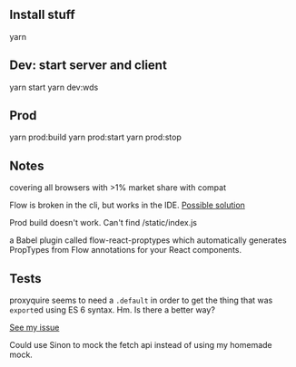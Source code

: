 ## Install stuff
yarn

## Dev: start server and client
yarn start
yarn dev:wds

## Prod
yarn prod:build
yarn prod:start
yarn prod:stop

## Notes
covering all browsers with >1% market share with compat

Flow is broken in the cli, but works in the IDE.
[Possible solution](https://github.com/verekia/js-stack-walkthrough/issues/5)

Prod build doesn't work. Can't find /static/index.js

a Babel plugin called flow-react-proptypes which automatically generates PropTypes from Flow annotations for your React components.

## Tests
proxyquire seems to need a `.default` in order to get the thing that was `export`ed using ES 6 syntax. Hm. Is there a better way?

[See my issue](https://github.com/thlorenz/proxyquire/issues/169)

Could use Sinon to mock the fetch api instead of using my homemade mock.
